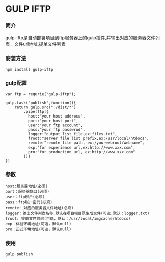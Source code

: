 GULP IFTP
=========

###  简介
gulp-iftp是自动部署项目到ftp服务器上的gulp插件,并输出对应的服务器文件列表，文件url地址,提单文件列表

### 安装方法
```
npm install gulp-iftp
```

### gulp配置
```
var ftp = requrie("gulp-iftp");

gulp.task("publish",function(){
	return gulp.src("./dist/*")
        .pipe(ftp({
          host:"your host address",
          port:"your host port",
          user:"your ftp account",
          pass:"your ftp passwrod",
          logger:"output list file,ex:files.txt",
          froot:"server file list prefix,ex:/usr/local/htdocs",
          remote:"remote file path, ex:/yourwebroot/webname",
          exp:"for experience url,ex:http://www.xxx.com",
          pro:"for production url, ex:http://www.xxx.com"
        }))
})
```
### 参数
```
host:服务器地址(必须)
port：服务器端口(必须)
user：ftp账户(必须)
pass：ftp账户密码(必须)
remote: 对应的服务器文件地址(必须)
logger：输出文件列表名称,默认在项目根目录生成文件(可选,默认：logger.txt)
froot: 提单文件前缀(可选，默认：/usr/local/imgcache/htdocs)
exp：体验环境地址(可选，默认null)
pro：正式环境地址(可选，默认null)

```

### 使用
```
gulp publish
```

